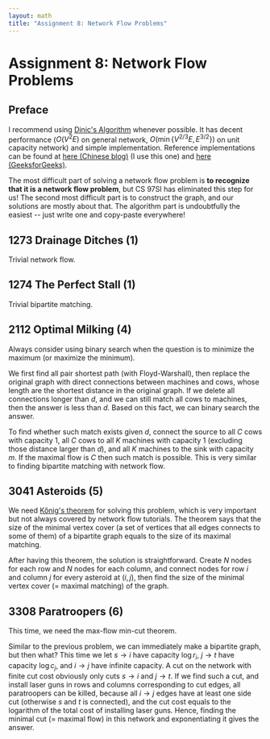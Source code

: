 ```yaml
---
layout: math
title: "Assignment 8: Network Flow Problems"
---
```


# Assignment 8: Network Flow Problems

## Preface

I recommend using [Dinic's Algorithm](https://en.wikipedia.org/wiki/Dinic's_algorithm) whenever possible. It has decent performance ($O(V^2E)$ on general network, $O(\min\lbrace V^{2/3}E,E^{3/2}\rbrace)$ on unit capacity network) and simple implementation. Reference implementations can be found at [here (Chinese blog)](http://blog.csdn.net/STILLxjy/article/details/52039069) (I use this one) and [here (GeeksforGeeks)](https://www.geeksforgeeks.org/dinics-algorithm-maximum-flow/).

The most difficult part of solving a network flow problem is **to recognize that it is a network flow problem**, but CS 97SI has eliminated this step for us! The second most difficult part is to construct the graph, and our solutions are mostly about that. The algorithm part is undoubtfully the easiest -- just write one and copy-paste everywhere!

## 1273 Drainage Ditches (1) 

Trivial network flow.

## 1274 The Perfect Stall (1) 

Trivial bipartite matching.

## 2112 Optimal Milking (4)

Always consider using binary search when the question is to minimize the maximum (or maximize the minimum).

We first find all pair shortest path (with Floyd-Warshall), then replace the original graph with direct connections between machines and cows, whose length are the shortest distance in the original graph. If we delete all connections longer than $d$, and we can still match all cows to machines, then the answer is less than $d$. Based on this fact, we can binary search the answer.

To find whether such match exists given $d$, connect the source to all $C$ cows with capacity 1, all $C$ cows to all $K$ machines with capacity 1 (excluding those distance larger than $d$), and all $K$ machines to the sink with capacity $m$. If the maximal flow is $C$ then such match is possible. This is very similar to finding bipartite matching with network flow.

## 3041 Asteroids (5)

We need [Kőnig's theorem](https://en.wikipedia.org/wiki/K%C3%B6nig%27s_theorem_(graph_theory)) for solving this problem, which is very important but not always covered by network flow tutorials. The theorem says that the size of the minimal vertex cover (a set of vertices that all edges connects to some of them) of a bipartite graph equals to the size of its maximal matching.

After having this theorem, the solution is straightforward. Create $N$ nodes for each row and $N$ nodes for each column, and connect nodes for row $i$ and column $j$ for every asteroid at $(i,j)$, then find the size of the minimal vertex cover (= maximal matching) of the graph.

## 3308 Paratroopers (6)

This time, we need the max-flow min-cut theorem.

Similar to the previous problem, we can immediately make a bipartite graph, but then what? This time we let $s\rightarrow i$ have capacity $\log r_i$, $j\rightarrow t$ have capacity $\log c_j$, and $i\rightarrow j$ have infinite capacity. A cut on the network with finite cut cost obviously only cuts $s\rightarrow i$ and $j\rightarrow t$. If we find such a cut, and install laser guns in rows and columns corresponding to cut edges, all paratroopers can be killed, because all $i\rightarrow j$ edges have at least one side cut (otherwise $s$ and $t$ is connected), and the cut cost equals to the logarithm of the total cost of installing laser guns. Hence, finding the minimal cut (= maximal flow) in this network and exponentiating it gives the answer.